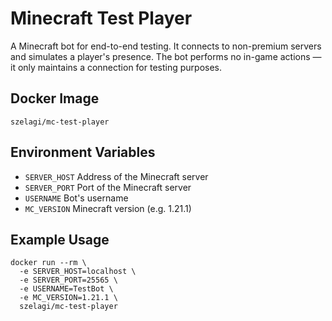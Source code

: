 # Minecraft Test Player

A Minecraft bot for end-to-end testing. It connects to non-premium servers and simulates a player's presence. The bot performs no in-game actions — it only maintains a connection for testing purposes.

## Docker Image
```
szelagi/mc-test-player
```

## Environment Variables
- `SERVER_HOST`	Address of the Minecraft server
- `SERVER_PORT`	Port of the Minecraft server
- `USERNAME`	Bot's username
- `MC_VERSION`	Minecraft version (e.g. 1.21.1)

## Example Usage

```
docker run --rm \
  -e SERVER_HOST=localhost \
  -e SERVER_PORT=25565 \
  -e USERNAME=TestBot \
  -e MC_VERSION=1.21.1 \
  szelagi/mc-test-player
```
